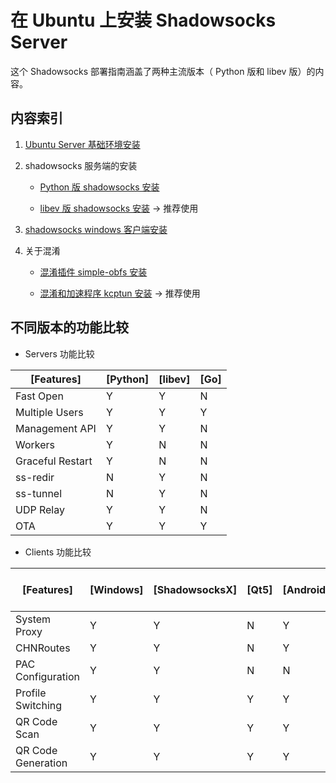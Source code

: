 # 在 Ubuntu 上安装 Shadowsocks Server

这个 Shadowsocks 部署指南涵盖了两种主流版本（ Python 版和 libev 版）的内容。

## 内容索引

1. [Ubuntu Server 基础环境安装](./ubuntu-server-setup.md)

1. shadowsocks 服务端的安装

    * [Python 版 shadowsocks 安装](./shadowsocks-python-setup.md)

    * [libev 版 shadowsocks 安装](./shadowsocks-libev-setup.md) -> 推荐使用

1. [shadowsocks windows 客户端安装](https://github.com/shadowsocks/shadowsocks-windows)

1. 关于混淆

    * [混淆插件 simple-obfs 安装](./shadowsocks-simpleobfs-setup.md)

    * [混淆和加速程序 kcptun 安装](./shadowsocks-kcptun-setup.md) -> 推荐使用

## 不同版本的功能比较

* Servers 功能比较

| [Features]       | [Python] | [libev] | [Go] |
| ---------------- | -------- | ------- | ---- |
| Fast Open        | Y        | Y       | N    |
| Multiple Users   | Y        | Y       | Y    |
| Management API   | Y        | Y       | N    |
| Workers          | Y        | N       | N    |
| Graceful Restart | Y        | N       | N    |
| ss-redir         | N        | Y       | N    |
| ss-tunnel        | N        | Y       | N    |
| UDP Relay        | Y        | Y       | N    |
| OTA              | Y        | Y       | Y    |

* Clients 功能比较

| [Features]         | [Windows] | [ShadowsocksX] | [Qt5] | [Android] | [iOS App Store] | [iOS Cydia] |
| ------------------ | --------- | -------------- | ----- | --------- | --------------- | ----------- |
| System Proxy       | Y         | Y              | N     | Y         | N               | Y           |
| CHNRoutes          | Y         | Y              | N     | Y         | Y               | Y           |
| PAC Configuration  | Y         | Y              | N     | N         | N               | N           |
| Profile Switching  | Y         | Y              | Y     | Y         | N               | Y           |
| QR Code Scan       | Y         | Y              | Y     | Y         | Y               | Y           |
| QR Code Generation | Y         | Y              | Y     | Y         | N               | Y           |
